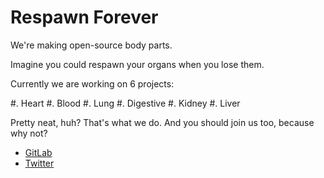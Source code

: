 # Respawn Forever

We're making open-source body parts.

Imagine you could respawn your organs when you lose them.

Currently we are working on 6 projects:

#. Heart
#. Blood
#. Lung
#. Digestive
#. Kidney
#. Liver

Pretty neat, huh?
That's what we do.
And you should join us too, because why not?

* [GitLab](https://gitlab.com/rsp8)
* [Twitter](https://twitter.com/rsp8com)


